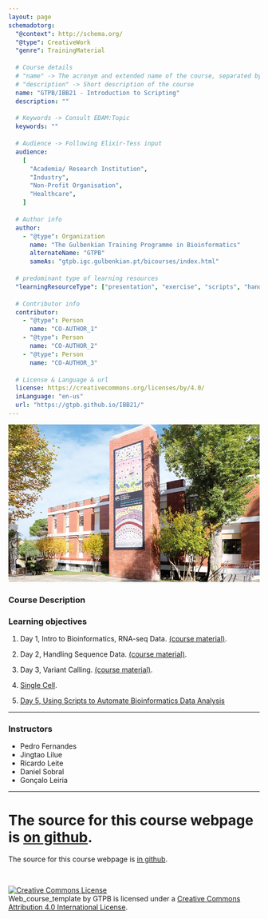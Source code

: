 ```yaml
---
layout: page
schemadotorg:
  "@context": http://schema.org/
  "@type": CreativeWork
  "genre": TrainingMaterial

  # Course details
  # "name" -> The acronym and extended name of the course, separated by " - "
  # "description" -> Short description of the course
  name: "GTPB/IBB21 - Introduction to Scripting"
  description: ""

  # Keywords -> Consult EDAM:Topic
  keywords: ""

  # Audience -> Following Elixir-Tess input
  audience:
    [
      "Academia/ Research Institution",
      "Industry",
      "Non-Profit Organisation",
      "Healthcare",
    ]

  # Author info
  author:
    - "@type": Organization
      name: "The Gulbenkian Training Programme in Bioinformatics"
      alternateName: "GTPB"
      sameAs: "gtpb.igc.gulbenkian.pt/bicourses/index.html"

  # predominant type of learning resources
  "learningResourceType": ["presentation", "exercise", "scripts", "handout"]

  # Contributor info
  contributor:
    - "@type": Person
      name: "CO-AUTHOR_1"
    - "@type": Person
      name: "CO-AUTHOR_2"
    - "@type": Person
      name: "CO-AUTHOR_3"

  # License & Language & url
  license: https://creativecommons.org/licenses/by/4.0/
  inLanguage: "en-us"
  url: "https://gtpb.github.io/IBB21/"
---
```


![](assets/readme_img/IGC_Tower_DSCF7958_ed.webp)

### Course Description

### Learning objectives

1.  <p>Day 1, Intro to Bioinformatics, RNA-seq Data. <a href="assets/IBB2022_tao.pdf">(course material)</a>.</p>
2.  <p>Day 2, Handling Sequence Data. <a href="assets/IBB2022v2.pdf">(course material)</a>.</p>
3.  <p>Day 3, Variant Calling. <a href="assets/Variant_Calling_04_05_2022.pdf">(course material)</a>.</p>
4.  <a href="assets/Single_Cell_05_05_2022.pdf">Single Cell</a>.</p>
5.  [Day 5, Using Scripts to Automate Bioinformatics Data Analysis](pages/Introduction.md)

---

### Instructors

- Pedro Fernandes
- Jingtao Lilue
- Ricardo Leite
- Daniel Sobral
- Gonçalo Leiria

---

# The source for this course webpage is [on github](https://github.com/GTPB/Web_course_template).

The source for this course webpage is [in github](https://github.com/GTPB/Web_course_template).

<br/>

<a rel="license" href="http://creativecommons.org/licenses/by/4.0/"><img alt="Creative Commons License" style="border-width:0" src="https://i.creativecommons.org/l/by/4.0/88x31.png" /></a><br /><span xmlns:dct="http://purl.org/dc/terms/" property="dct:title">Web_course_template</span> by <span xmlns:cc="http://creativecommons.org/ns#" property="cc:attributionName">GTPB</span> is licensed under a <a rel="license" href="http://creativecommons.org/licenses/by/4.0/">Creative Commons Attribution 4.0 International License</a>.
